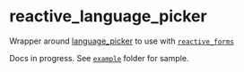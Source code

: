 # reactive_language_picker

Wrapper around [language_picker](https://pub.dev/packages/language_picker) to use with [`reactive_forms`](https://pub.dev/packages/reactive_forms)

Docs in progress. See [`example`](https://github.com/artflutter/reactive_forms_widgets/tree/master/packages/reactive_language_picker/example) folder for sample.
